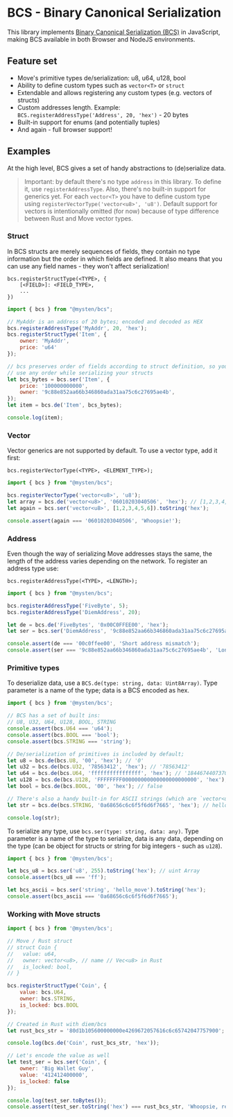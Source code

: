 # BCS - Binary Canonical Serialization

This library implements [Binary Canonical Serialization (BCS)](https://github.com/diem/bcs) in JavaScript, making BCS available in both Browser and NodeJS environments.

## Feature set

- Move's primitive types de/serialization: u8, u64, u128, bool
- Ability to define custom types such as `vector<T>` or `struct`
- Extendable and allows registering any custom types (e.g. vectors of structs)
- Custom addresses length. Example: `BCS.registerAddressType('Address', 20, 'hex')` - 20 bytes
- Built-in support for enums (and potentially tuples)
- And again - full browser support!

## Examples

At the high level, BCS gives a set of handy abstractions to (de)serialize data.

> Important: by default there's no type `address` in this library. To define it, use `registerAddressType`.
> Also, there's no built-in support for generics yet. For each `vector<T>` you have to define custom type
> using `registerVectorType('vector<u8>', 'u8')`. Default support for vectors is intentionally omitted (for now)
> because of type difference between Rust and Move vector types.

### Struct

In BCS structs are merely sequences of fields, they contain no type information but the order in
which fields are defined. It also means that you can use any field names - they won't affect serialization!
```
bcs.registerStructType(<TYPE>, {
    [<FIELD>]: <FIELD_TYPE>,
    ...
})
```

```js
import { bcs } from "@mysten/bcs";

// MyAddr is an address of 20 bytes; encoded and decoded as HEX
bcs.registerAddressType('MyAddr', 20, 'hex');
bcs.registerStructType('Item', {
    owner: 'MyAddr',
    price: 'u64'
});

// bcs preserves order of fields according to struct definition, so you're free to
// use any order while serializing your structs
let bcs_bytes = bcs.ser('Item', {
    price: '100000000000',
    owner: '9c88e852aa66b346860ada31aa75c6c27695ae4b',
});
let item = bcs.de('Item', bcs_bytes);

console.log(item);
```

### Vector

Vector generics are not supported by default. To use a vector type, add it first:
```
bcs.registerVectorType(<TYPE>, <ELEMENT_TYPE>);
```

```js
import { bcs } from "@mysten/bcs";

bcs.registerVectorType('vector<u8>', 'u8');
let array = bcs.de('vector<u8>', '06010203040506', 'hex'); // [1,2,3,4,5,6];
let again = bcs.ser('vector<u8>', [1,2,3,4,5,6]).toString('hex');

console.assert(again === '06010203040506', 'Whoopsie!');
```

### Address

Even though the way of serializing Move addresses stays the same, the length of the address
varies depending on the network. To register an address type use:
```
bcs.registerAddressType(<TYPE>, <LENGTH>);
```

```js
import { bcs } from "@mysten/bcs";

bcs.registerAddressType('FiveByte', 5);
bcs.registerAddressType('DiemAddress', 20);

let de = bcs.de('FiveBytes', '0x00C0FFEE00', 'hex');
let ser = bcs.ser('DiemAddress', '9c88e852aa66b346860ada31aa75c6c27695ae4b').toString('hex');

console.assert(de === '00c0ffee00', 'Short address mismatch');
console.assert(ser === '9c88e852aa66b346860ada31aa75c6c27695ae4b', 'Long address mismatch');
```

### Primitive types

To deserialize data, use a `BCS.de(type: string, data: Uint8Array)`. Type parameter is a name of the type; data is a BCS encoded as hex.

```js
import { bcs } from '@mysten/bcs';

// BCS has a set of built ins:
// U8, U32, U64, U128, BOOL, STRING
console.assert(bcs.U64 === 'u64');
console.assert(bcs.BOOL === 'bool');
console.assert(bcs.STRING === 'string');

// De/serialization of primitives is included by default;
let u8 = bcs.de(bcs.U8, '00', 'hex'); // '0'
let u32 = bcs.de(bcs.U32, '78563412', 'hex'); // '78563412'
let u64 = bcs.de(bcs.U64, 'ffffffffffffffff', 'hex'); // '18446744073709551615'
let u128 = bcs.de(bcs.U128, 'FFFFFFFF000000000000000000000000', 'hex'); // '4294967295'
let bool = bcs.de(bcs.BOOL, '00', 'hex'); // false

// There's also a handy built-in for ASCII strings (which are `vector<u8>` under the hood)
let str = bcs.de(bcs.STRING, '0a68656c6c6f5f6d6f7665', 'hex'); // hello_move

console.log(str);
```

To serialize any type, use `bcs.ser(type: string, data: any)`. Type parameter is a name of the type to serialize, data is any data, depending on the type (can be object for structs or string for big integers - such as `u128`).

```js
import { bcs } from '@mysten/bcs';

let bcs_u8 = bcs.ser('u8', 255).toString('hex'); // uint Array
console.assert(bcs_u8 === 'ff');

let bcs_ascii = bcs.ser('string', 'hello_move').toString('hex');
console.assert(bcs_ascii === '0a68656c6c6f5f6d6f7665');
```

### Working with Move structs

```js
import { bcs } from '@mysten/bcs';

// Move / Rust struct
// struct Coin {
//   value: u64,
//   owner: vector<u8>, // name // Vec<u8> in Rust
//   is_locked: bool,
// }

bcs.registerStructType('Coin', {
    value: bcs.U64,
    owner: bcs.STRING,
    is_locked: bcs.BOOL
});

// Created in Rust with diem/bcs
let rust_bcs_str = '80d1b105600000000e4269672057616c6c65742047757900';

console.log(bcs.de('Coin', rust_bcs_str, 'hex'));

// Let's encode the value as well
let test_ser = bcs.ser('Coin', {
    owner: 'Big Wallet Guy',
    value: '412412400000',
    is_locked: false
});

console.log(test_ser.toBytes());
console.assert(test_ser.toString('hex') === rust_bcs_str, 'Whoopsie, result mismatch');
```
